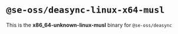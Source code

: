 # `@se-oss/deasync-linux-x64-musl`

This is the **x86_64-unknown-linux-musl** binary for `@se-oss/deasync`
